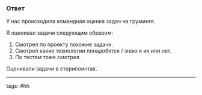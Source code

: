 ### Ответ

У нас происходила командная оценка задач на груминге.

Я оценивал задачи следующим образом:
1. Смотрел по проекту похожие задачи.
2. Смотрел какие технологии понадобятся / знаю я их или нет.
3. По тестам тоже смотрел.

Оценивали задачи в сторипоинтах.

___
tags: #hh